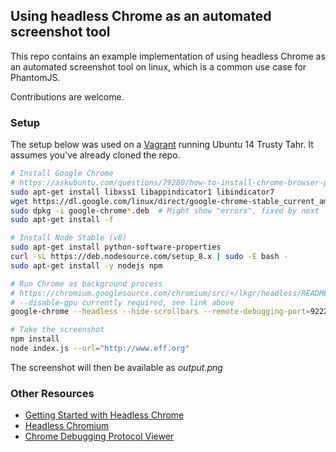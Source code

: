 ## Using headless Chrome as an automated screenshot tool

This repo contains an example implementation of using headless Chrome as an automated screenshot tool on linux, which is a common use case for PhantomJS.

Contributions are welcome.

### Setup

The setup below was used on a [Vagrant](https://www.vagrantup.com/) running Ubuntu 14 Trusty Tahr. It assumes you've already cloned the repo.

```sh
# Install Google Chrome
# https://askubuntu.com/questions/79280/how-to-install-chrome-browser-properly-via-command-line
sudo apt-get install libxss1 libappindicator1 libindicator7
wget https://dl.google.com/linux/direct/google-chrome-stable_current_amd64.deb
sudo dpkg -i google-chrome*.deb  # Might show "errors", fixed by next line
sudo apt-get install -f

# Install Node Stable (v8)
sudo apt-get install python-software-properties
curl -sL https://deb.nodesource.com/setup_8.x | sudo -E bash -
sudo apt-get install -y nodejs npm

# Run Chrome as background process
# https://chromium.googlesource.com/chromium/src/+/lkgr/headless/README.md
# --disable-gpu currently required, see link above
google-chrome --headless --hide-scrollbars --remote-debugging-port=9222 --disable-gpu &

# Take the screenshot
npm install
node index.js --url="http://www.eff.org"
```

The screenshot will then be available as *output.png*

### Other Resources

- [Getting Started with Headless Chrome](https://developers.google.com/web/updates/2017/04/headless-chrome#screenshots)
- [Headless Chromium](https://chromium.googlesource.com/chromium/src/+/lkgr/headless/README.md)
- [Chrome Debugging Protocol Viewer](https://chromedevtools.github.io/debugger-protocol-viewer/tot/)
